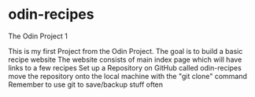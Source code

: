 # odin-recipes
The Odin Project 1

This is my first Project from the Odin Project. The goal is to build a basic recipe website
The website consists of main index page which will have links to a few recipes
Set up a Repository on GitHub called odin-recipes
move the repository onto the local machine with the "git clone" command
Remember to use git to save/backup stuff often
